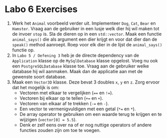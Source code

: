 # Labo 6 Exercises

1. Werk het `Animal` voorbeeld verder uit. Implementeer `Dog`, `Cat`, `Bear` en `Hamster`. Vraag aan de gebruiker in een lusje welk dier hij wil maken tot de invoer `stop` is. Sla de dieren op in een `std::vector`. Maak een functie `animal_says()` die als argument een dier krijgt en voor dat dier dan de `speak()` method aanroept. Roep voor elk dier in de lijst de `animal_says()` functie op.
2. In `Labo 5 / Oefening 3` heb je de directe dependency van de `Application` klasse op de `MySqlDatabase` klasse opgelost. Voeg nu ook een `PostgreSQLDatabase` klasse toe. Vraag aan de gebruiker welke database hij wil aanmaken. Maak dan de applicatie aan met de gewenste soort database.
3. Maak een `Vector3D` klasse. Deze bevat 3 doubles `x`, `y` en `z`. Zorg ervoor dat het mogelijk is om:
   * Vectoren met elkaar te vergelijken (`==` en `!=`).
   * Vectoren bij elkaar op te tellen (`+=` en `+`).
   * Vectoren van elkaar af te trekken (`-=` en `-`).
   * Een vector te vermenigvuldigen met een getal (`*=` en `*`).
   * De array operator te gebruiken om een waarde terug te krijgen en te wijzigen (`vector[0] = 5.5`).
   * Denk er zelf eens over na of er nog nuttige operators of andere functies zouden zijn om toe te voegen.
